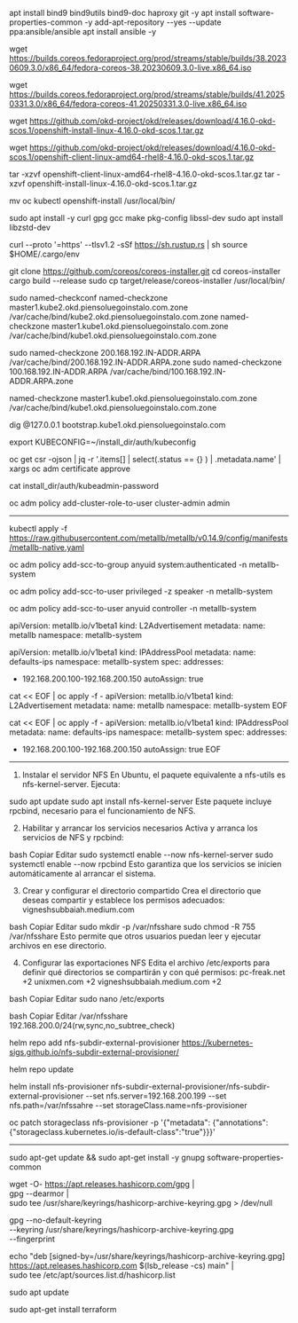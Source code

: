 apt install bind9 bind9utils bind9-doc haproxy git -y
apt install software-properties-common -y
add-apt-repository --yes --update ppa:ansible/ansible
apt install ansible -y


wget https://builds.coreos.fedoraproject.org/prod/streams/stable/builds/38.20230609.3.0/x86_64/fedora-coreos-38.20230609.3.0-live.x86_64.iso

wget https://builds.coreos.fedoraproject.org/prod/streams/stable/builds/41.20250331.3.0/x86_64/fedora-coreos-41.20250331.3.0-live.x86_64.iso

wget https://github.com/okd-project/okd/releases/download/4.16.0-okd-scos.1/openshift-install-linux-4.16.0-okd-scos.1.tar.gz

wget https://github.com/okd-project/okd/releases/download/4.16.0-okd-scos.1/openshift-client-linux-amd64-rhel8-4.16.0-okd-scos.1.tar.gz

tar -xzvf openshift-client-linux-amd64-rhel8-4.16.0-okd-scos.1.tar.gz
tar -xzvf openshift-install-linux-4.16.0-okd-scos.1.tar.gz


mv oc kubectl openshift-install /usr/local/bin/


sudo apt install -y curl gpg gcc make pkg-config libssl-dev
sudo apt install libzstd-dev

curl --proto '=https' --tlsv1.2 -sSf https://sh.rustup.rs | sh
source $HOME/.cargo/env

git clone https://github.com/coreos/coreos-installer.git
cd coreos-installer
cargo build --release
sudo cp target/release/coreos-installer /usr/local/bin/


sudo named-checkconf
named-checkzone master1.kube2.okd.piensoluegoinstalo.com.zone /var/cache/bind/kube2.okd.piensoluegoinstalo.com.zone
named-checkzone master1.kube1.okd.piensoluegoinstalo.com.zone /var/cache/bind/kube1.okd.piensoluegoinstalo.com.zone

sudo named-checkzone 200.168.192.IN-ADDR.ARPA /var/cache/bind/200.168.192.IN-ADDR.ARPA.zone
sudo named-checkzone 100.168.192.IN-ADDR.ARPA /var/cache/bind/100.168.192.IN-ADDR.ARPA.zone


named-checkzone master1.kube1.okd.piensoluegoinstalo.com.zone /var/cache/bind/kube1.okd.piensoluegoinstalo.com.zone



dig @127.0.0.1 bootstrap.kube1.okd.piensoluegoinstalo.com



export KUBECONFIG=~/install_dir/auth/kubeconfig

oc get csr -ojson | jq -r '.items[] | select(.status == {} ) | .metadata.name' | xargs oc adm certificate approve



cat install_dir/auth/kubeadmin-password

oc adm policy add-cluster-role-to-user cluster-admin admin



----


kubectl apply -f https://raw.githubusercontent.com/metallb/metallb/v0.14.9/config/manifests/metallb-native.yaml


oc adm policy add-scc-to-group anyuid system:authenticated  -n metallb-system


oc adm policy add-scc-to-user privileged  -z speaker -n metallb-system


oc adm policy add-scc-to-user anyuid controller -n metallb-system


apiVersion: metallb.io/v1beta1
kind: L2Advertisement
metadata:
  name: metallb
  namespace: metallb-system


apiVersion: metallb.io/v1beta1
kind: IPAddressPool
metadata:
  name: defaults-ips
  namespace: metallb-system
spec:
  addresses:
  - 192.168.200.100-192.168.200.150
  autoAssign: true


cat << EOF | oc apply -f -
apiVersion: metallb.io/v1beta1
kind: L2Advertisement
metadata:
  name: metallb
  namespace: metallb-system
EOF


cat << EOF | oc apply -f -
apiVersion: metallb.io/v1beta1
kind: IPAddressPool
metadata:
  name: defaults-ips
  namespace: metallb-system
spec:
  addresses:
  - 192.168.200.100-192.168.200.150
  autoAssign: true
EOF

--------
1. Instalar el servidor NFS
En Ubuntu, el paquete equivalente a nfs-utils es nfs-kernel-server. Ejecuta:​

sudo apt update
sudo apt install nfs-kernel-server
Este paquete incluye rpcbind, necesario para el funcionamiento de NFS.​

2. Habilitar y arrancar los servicios necesarios
Activa y arranca los servicios de NFS y rpcbind:​

bash
Copiar
Editar
sudo systemctl enable --now nfs-kernel-server
sudo systemctl enable --now rpcbind
Esto garantiza que los servicios se inicien automáticamente al arrancar el sistema.​

3. Crear y configurar el directorio compartido
Crea el directorio que deseas compartir y establece los permisos adecuados:​
vigneshsubbaiah.medium.com


bash
Copiar
Editar
sudo mkdir -p /var/nfsshare
sudo chmod -R 755 /var/nfsshare
Esto permite que otros usuarios puedan leer y ejecutar archivos en ese directorio.​

4. Configurar las exportaciones NFS
Edita el archivo /etc/exports para definir qué directorios se compartirán y con qué permisos:​
pc-freak.net
+2
unixmen.com
+2
vigneshsubbaiah.medium.com
+2

bash
Copiar
Editar
sudo nano /etc/exports


bash
Copiar
Editar
/var/nfsshare 192.168.200.0/24(rw,sync,no_subtree_check)



helm repo add nfs-subdir-external-provisioner https://kubernetes-sigs.github.io/nfs-subdir-external-provisioner/

helm repo update

helm install nfs-provisioner nfs-subdir-external-provisioner/nfs-subdir-external-provisioner --set nfs.server=192.168.200.199 --set nfs.path=/var/nfssahre --set storageClass.name=nfs-provisioner

oc patch storageclass nfs-provisioner -p '{"metadata": {"annotations":{"storageclass.kubernetes.io/is-default-class":"true"}}}'



---
sudo apt-get update && sudo apt-get install -y gnupg software-properties-common

wget -O- https://apt.releases.hashicorp.com/gpg | \
gpg --dearmor | \
sudo tee /usr/share/keyrings/hashicorp-archive-keyring.gpg > /dev/null

gpg --no-default-keyring \
--keyring /usr/share/keyrings/hashicorp-archive-keyring.gpg \
--fingerprint

echo "deb [signed-by=/usr/share/keyrings/hashicorp-archive-keyring.gpg] \
https://apt.releases.hashicorp.com $(lsb_release -cs) main" | \
sudo tee /etc/apt/sources.list.d/hashicorp.list

sudo apt update

sudo apt-get install terraform